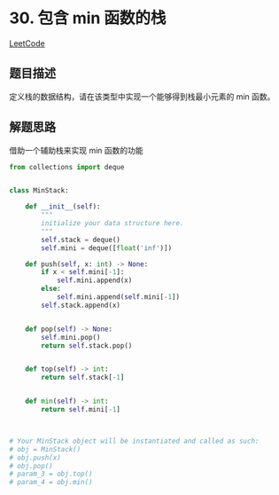 # 30. 包含 min 函数的栈

[LeetCode](https://leetcode-cn.com/problems/bao-han-minhan-shu-de-zhan-lcof/)

## 题目描述

定义栈的数据结构，请在该类型中实现一个能够得到栈最小元素的 min 函数。

## 解题思路

借助一个辅助栈来实现 min 函数的功能

```python
from collections import deque


class MinStack:

    def __init__(self):
        """
        initialize your data structure here.
        """
        self.stack = deque()
        self.mini = deque([float('inf')])

    def push(self, x: int) -> None:
        if x < self.mini[-1]:
            self.mini.append(x)
        else:
            self.mini.append(self.mini[-1])
        self.stack.append(x)


    def pop(self) -> None:
        self.mini.pop()
        return self.stack.pop()


    def top(self) -> int:
        return self.stack[-1]


    def min(self) -> int:
        return self.mini[-1]



# Your MinStack object will be instantiated and called as such:
# obj = MinStack()
# obj.push(x)
# obj.pop()
# param_3 = obj.top()
# param_4 = obj.min()
```
